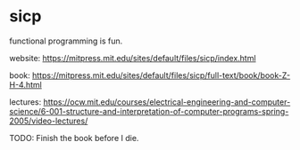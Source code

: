 # sicp
functional programming is fun.

website: 
https://mitpress.mit.edu/sites/default/files/sicp/index.html

book: 
https://mitpress.mit.edu/sites/default/files/sicp/full-text/book/book-Z-H-4.html

lectures: 
https://ocw.mit.edu/courses/electrical-engineering-and-computer-science/6-001-structure-and-interpretation-of-computer-programs-spring-2005/video-lectures/


TODO: Finish the book before I die.
